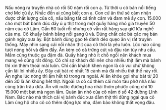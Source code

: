 Nấu nóng ra truyền nhà cô rồi 50 năm rồi con ạ. Từ thời u cô bán nổi tiếng chợ Mơ cũ ấy. Nhắc đến ai cũng biết con ạ. Con cứ ăn thử sẽ cảm nhận được chất lượng của cô, nấu bằng tất cả tình cảm và đam mê ấy con. 15.000 cho một bát bánh đúc đầy ú ụ thịt trong một quầy hàng nhỏ gia truyền 50 năm của cô Lâm. Gần 60 tuổi rồi nhưng cô vẫn rất hăng say giữ lửa nghề của mẹ. Cô khuấy bánh bằng nồi gang ủ và. Đúng chất các bà các mẹ bán gánh ngày xưa ấy. Bột bánh dùng gạo tẻ đánh dẻo quẹo ăn vị rất truyền thống. Mày nhìn sang cái nồi nhân thịt của cô thôi là yêu luôn. Lúc nào cũng tươi nóng hổi và đẫm đầy. Ăn kèm có cả trứng cút và đậu rán tùy nhu cầu. Mắm cũng thuộc gu đậm đà. Quầy hàng nhỏ ít chỗ ngồi nên khách mua mang về cũng rất đông. Cô chỉ sợ khách đói nên cho nhiều thịt lắm mà bánh thì xin thêm thoải mái luôn. Chỉ cần khách khen ngon là cô vui chứ không cần lãi lời nhiều ấy. Đây cái bát rẻ nhất 15 cành mà đã nhiều thịt thế này rồi. Ăn nghe lúc nóng thì ấm hết từ trong ra ngoài. Ai ăn khỏe gọi như bát từ 20 đến 30 là ăn không hết thịt. Ngoài ra cô có thêm cái món tàu phớ nhà nấu cùng trân trâu dừa. Ăn với nước đường hoa nhài thơm phước cũng chỉ 10 15.000 một bát mà ngon lắm. Quán ăn nhỏ của cô nằm ở số 42 đường Lĩnh Nam. Bác nào mà thích cái vị bánh đúc xưa đẫm thịt thì đừng ngại qua cô Lâm ủng hộ cho cô có thêm động lực nha, đảm bảo không thất vọng đâu.